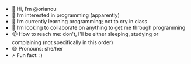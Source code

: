 - 👋 Hi, I’m @orianou
- 👀 I’m interested in programming (apparently)
- 🌱 I’m currently learning programming; not to cry in class
- 💞️ I’m looking to collaborate on anything to get me through programming
- 📫 How to reach me: don't, I'll be either sleeping, studying or complaining (not specifically in this order)
- 😄 Pronouns: she/her
- ⚡ Fun fact: :)

<!---
orianou/orianou is a ✨ special ✨ repository because its `README.md` (this file) appears on your GitHub profile.
You can click the Preview link to take a look at your changes.
--->
